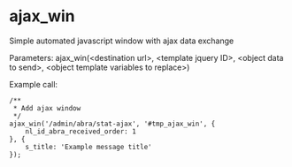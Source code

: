 # ajax_win
Simple automated javascript window with ajax data exchange

Parameters:
ajax_win(\<destination url\>, \<template jquery ID\>, \<object data to send\>, \<object template variables to replace\>)

Example call:

    /**
     * Add ajax window
     */
    ajax_win('/admin/abra/stat-ajax', '#tmp_ajax_win', {
        nl_id_abra_received_order: 1
    }, {
        s_title: 'Example message title'
    });
